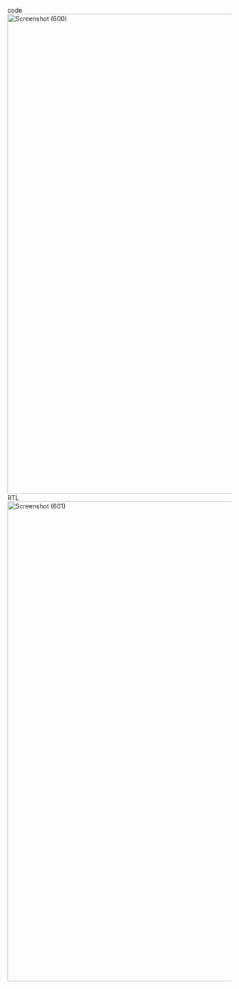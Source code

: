 code 
<img width="1920" height="1080" alt="Screenshot (600)" src="https://github.com/user-attachments/assets/e0d86fcc-ea87-401e-88c6-ddf8a1efe26c" />
RTL
<img width="1920" height="1080" alt="Screenshot (601)" src="https://github.com/user-attachments/assets/39be7494-9d58-4cd0-a659-d695e0ff3e0f" />
